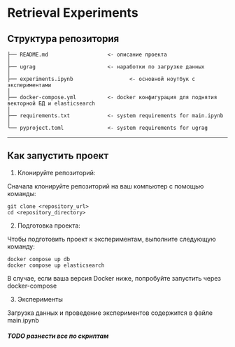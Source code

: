 # Retrieval Experiments

Структура репозитория
------------

    ├── README.md                   <- описание проекта
    │
    ├── ugrag                       <- наработки по загрузке данных
    │
    ├── experiments.ipynb                  <- основной ноутбук с экспериментами
    │
    ├── docker-compose.yml          <- docker конфигурация для поднятия векторной БД и elasticsearch
    │
    ├── requirements.txt            <- system requirements for main.ipynb
    │
    └── pyproject.toml              <- system requirements for ugrag

--------

## Как запустить проект 

1. Клонируйте репозиторий:

Сначала клонируйте репозиторий на ваш компьютер с помощью команды:

    git clone <repository_url>
    cd <repository_directory>
 
2. Подготовка проекта:

Чтобы подготовить проект к экспериментам, выполните следующую команду:

    docker compose up db 
    docker compose up elasticsearch

В случае, если ваша версия Docker ниже, попробуйте запустить через docker-compose

3. Эксперименты

Загрузка данных и проведение экспериментов содержится в файле main.ipynb 
##### TODO разнести все по скриптам
